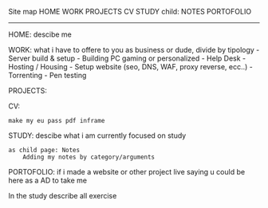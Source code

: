 Site map
HOME
WORK
PROJECTS
CV
STUDY
	child: NOTES
PORTOFOLIO

---------------------------

HOME:
	descibe me

WORK:
	what i have to offere to you as business or dude, divide by tipology
	- Server build & setup
	- Building PC gaming or personalized
	- Help Desk
	- Hosting / Housing
	- Setup website (seo, DNS, WAF, proxy reverse, ecc..)
	- Torrenting 
	- Pen testing
	

PROJECTS:

CV:

	make my eu pass pdf inframe

STUDY:
	descibe what i am currently focused on study

	as child page: Notes
		Adding my notes by category/arguments

PORTOFOLIO:
	if i made a website or other project live 
	saying u could be here as a AD to take me


In the study describe all exercise

